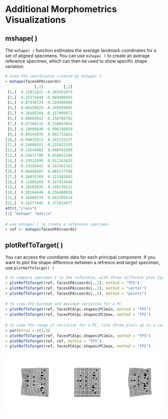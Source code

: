 # Additional Morphometrics Visualizations

## mshape( )

The `mshape( )` function estimates the average landmark coordinates for a set of aligned specimens. You can use `mshape( )` to create an average reference specimen, which can then be used to show specific shape variation.

````R
# view the coordinates created by mshape( )
> mshape(facesGPA$coords)
             [,1]         [,2]
 [1,]  0.13912822 -0.285952973
 [2,]  0.15374449 -0.069408491
 [3,]  0.07936724 -0.224496806
 [4,]  0.09158629 -0.105959895
 [5,]  0.10485204 -0.157994972
 [6,]  0.08660642 -0.156784702
 [7,]  0.07260133 -0.138867654
 [8,] -0.10600640 -0.096746050
 [9,] -0.09344878  0.002715881
[10,] -0.09832813  0.102225237
[11,] -0.24686581 -0.125423293
[12,] -0.22644902  0.008761989
[13,] -0.24617789  0.010031166
[14,] -0.29313599  0.011263435
[15,] -0.23592443  0.142561342
[16,]  0.08989407  0.083277766
[17,]  0.10035169  0.213301603
[18,]  0.11805269  0.147914546
[19,]  0.10103935  0.149130132
[20,]  0.08164440  0.156460926
[21,]  0.16469379  0.062365934
[22,]  0.16277445  0.271624877
attr(,"class")
[1] "mshape" "matrix"

# use mshape( ) to create a reference specimen
> ref <- mshape(facesGPA$coords)
````

## plotRefToTarget( )

You can access the coordiante data for each principal component. If you want to plot the shape difference between a refrence and target specimen, use `plotRefToTarget( )` 

````R
# to compare specimen 1 to the reference, with three different plot types
> plotRefToTarget(ref, facesGPA$coords[,,1], method = "TPS")
> plotRefToTarget(ref, facesGPA$coords[,,1], method = "vector")
> plotRefToTarget(ref, facesGPA$coords[,,1], method = "points")

# to view the minimum and maximum variation for a PC
> plotRefToTarget(ref, facesPCA$pc.shapes$PC1min, method = "TPS")
> plotRefToTarget(ref, facesPCA$pc.shapes$PC1max, method = "TPS")

# to view the range of variation for a PC, line three plots up in a row
> par(mfrow = c(1,3)
> plotRefToTarget(ref, facesPCA$pc.shapes$PC1min, method = "TPS")
> plotRefToTarget(ref, ref, method = "TPS")
> plotRefToTarget(ref, facesPCA$pc.shapes$PC1max, method = "TPS")
````
![PC1 min and max](\Images\plotref.png)
